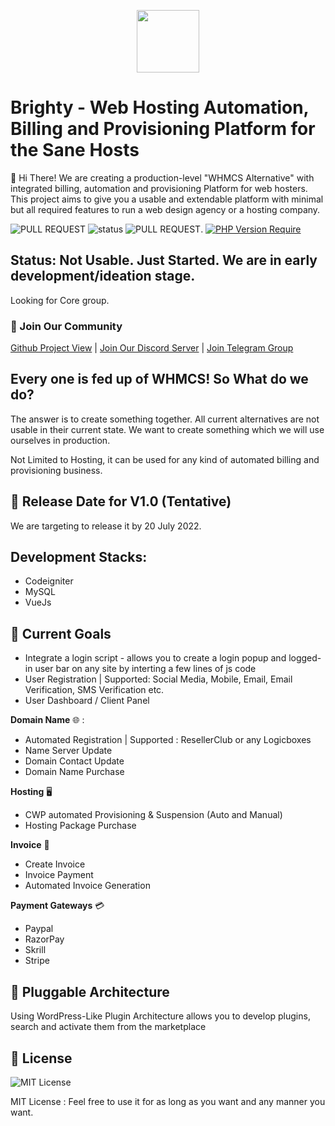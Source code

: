 <p align="center">
    <img src="https://github.com/tariqsocial/brighty/blob/main/Logo.png?raw=true" height="100px">
</p>

# Brighty - Web Hosting Automation, Billing and Provisioning Platform for the Sane Hosts

:wave: Hi There! We are creating a production-level "WHMCS Alternative" with integrated billing, automation and provisioning Platform for web hosters. This project aims to give you a usable and extendable platform with minimal but all required features to run a web design agency or a hosting company.

![PULL REQUEST](https://img.shields.io/badge/contributions-welcome-green)  ![status](https://img.shields.io/badge/Status-Not%20Usable-red)   ![PULL REQUEST](https://img.shields.io/badge/license-MIT-blue). [![PHP Version Require](http://poser.pugx.org/phpunit/phpunit/require/php)](https://packagist.org/packages/phpunit/phpunit)

## Status: Not Usable. Just Started. We are in early development/ideation stage. 

Looking for Core group. 

### :handshake: Join Our Community

[Github Project View](https://github.com/users/tariq-abdullah/projects/1/views/1])  |   [Join Our Discord Server](https://discord.gg/dUCmJcs5xv)    |    [Join Telegram Group](https://t.me/+PyUnIpTv9i42ODJl)



## Every one is fed up of WHMCS! So What do we do?

The answer is to create something together. All current alternatives are not usable in their current state. We want to create something which we will use ourselves in production.  

Not Limited to Hosting, it can be used for any kind of automated billing and provisioning business. 


## :date: Release Date for V1.0 (Tentative)

We are targeting to release it by 20 July 2022.


## Development Stacks:

- Codeigniter
- MySQL
- VueJs


## :bicyclist: Current Goals

- Integrate a login script - allows you to create a login popup and logged-in user bar on any site by interting a few lines of js code
- User Registration | Supported: Social Media, Mobile, Email, Email Verification, SMS Verification etc.
- User Dashboard / Client Panel


**Domain Name** :globe_with_meridians: :
  -   Automated Registration | Supported : ResellerClub or any Logicboxes
  -   Name Server Update
  -   Domain Contact Update
  -   Domain Name Purchase 

**Hosting** :desktop_computer:
  - CWP automated Provisioning & Suspension (Auto and Manual)
  - Hosting Package Purchase
  
**Invoice** :page_with_curl:
  - Create Invoice
  - Invoice Payment 
  - Automated Invoice Generation

**Payment Gateways** :credit_card:
  - Paypal
  - RazorPay
  - Skrill
  - Stripe

## :electric_plug: Pluggable Architecture

Using WordPress-Like Plugin Architecture allows you to develop plugins, search and activate them from the marketplace

## :green_book: License

![MIT License](https://img.shields.io/badge/license-MIT-blue)

MIT License : Feel free to use it for as long as you want and any manner you want.
